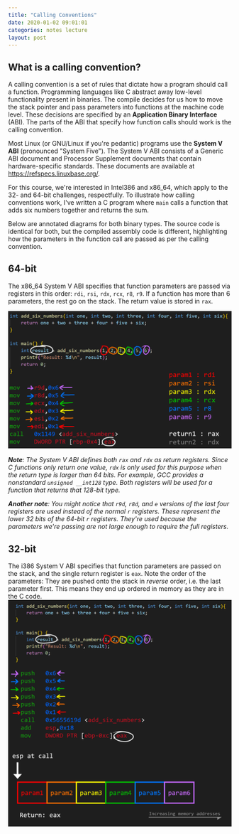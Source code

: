 ```yaml
---
title: "Calling Conventions"
date: 2020-01-02 09:01:01
categories: notes lecture
layout: post
---
```


## What is a calling convention?
A calling convention is a set of rules that dictate how a program should call a function. Programming languages like C abstract away low-level functionality present in binaries. The compile decides for us how to move the stack pointer and pass parameters into functions at the machine code level. These decisions are specified by an **Application Binary Interface** (ABI). The parts of the ABI that specify how function calls should work is the calling convention.

Most Linux (or GNU/Linux if you're pedantic) programs use the **System V ABI** (pronounced "System Five"). The System V ABI consists of a Generic ABI document and Processor Supplement documents that contain hardware-specific standards. These documents are available at https://refspecs.linuxbase.org/.

For this course, we're interested in Intel386 and x86_64, which apply to the 32- and 64-bit challenges, respectfully.
To illustrate how calling conventions work, I've written a C program where `main` calls a function that adds six numbers together and returns the sum. 

Below are annotated diagrams for both binary types. The source code is identical for both, but the compiled assembly code is different, highlighting how the parameters in the function call are passed as per the calling convention.

## 64-bit
The x86_64 System V ABI specifies that function parameters are passed via registers in this order: `rdi`, `rsi`, `rdx`, `rcx`, `r8`, `r9`. If a function has more than 6 parameters, the rest go on the stack. The return value is stored in `rax`. 

<img src="https://raw.githubusercontent.com/rjwalls/CS4401-notes/master/assets/calling-conventions/cc64.png" alt="64 bit calling conventions diagram" width="700"/>

***Note**: The System V ABI defines both `rax` and `rdx` as return registers. Since C functions only return one value, `rdx` is only used for this purpose when the return type is larger than 64 bits. For example, GCC provides a nonstandard `unsigned __int128` type. Both registers will be used for a function that returns that 128-bit type.*

***Another note**: You might notice that `r9d`, `r8d`, and `e` versions of the last four registers are used instead of the normal `r` registers. These represent the lower 32 bits of the 64-bit `r` registers. They're used because the parameters we're passing are not large enough to require the full registers.*

## 32-bit
The i386 System V ABI specifies that function parameters are passed on the stack, and the single return register is `eax`. Note the order of the parameters: They are pushed onto the stack in *reverse* order, i.e. the last parameter first. This means they end up ordered in memory as they are in the C code.
<img src="https://raw.githubusercontent.com/rjwalls/CS4401-notes/master/assets/calling-conventions/cc32.png" alt="32 bit calling conventions diagram" width="700"/>